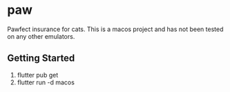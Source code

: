 # paw

Pawfect insurance for cats. This is a macos project and has not been tested on any other emulators.

## Getting Started

1. flutter pub get
2. flutter run -d macos